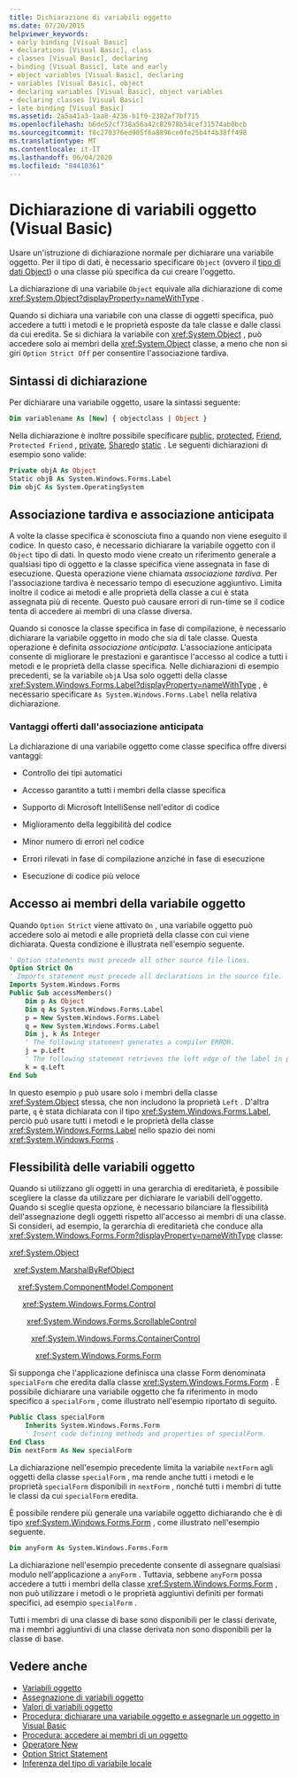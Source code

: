 ```yaml
---
title: Dichiarazione di variabili oggetto
ms.date: 07/20/2015
helpviewer_keywords:
- early binding [Visual Basic]
- declarations [Visual Basic], class
- classes [Visual Basic], declaring
- binding [Visual Basic], late and early
- object variables [Visual Basic], declaring
- variables [Visual Basic], object
- declaring variables [Visual Basic], object variables
- declaring classes [Visual Basic]
- late binding [Visual Basic]
ms.assetid: 2a5a41a3-1aa8-4236-b1f0-2382af7bf715
ms.openlocfilehash: b6de52cf738a56a42c82978b54cef31574ab0bcb
ms.sourcegitcommit: f8c270376ed905f6a8896ce0fe25b4f4b38ff498
ms.translationtype: MT
ms.contentlocale: it-IT
ms.lasthandoff: 06/04/2020
ms.locfileid: "84410361"
---
```

# <a name="object-variable-declaration-visual-basic"></a>Dichiarazione di variabili oggetto (Visual Basic)
Usare un'istruzione di dichiarazione normale per dichiarare una variabile oggetto. Per il tipo di dati, è necessario specificare `Object` (ovvero il [tipo di dati Object](../../../language-reference/data-types/object-data-type.md)) o una classe più specifica da cui creare l'oggetto.  
  
 La dichiarazione di una variabile `Object` equivale alla dichiarazione di come <xref:System.Object?displayProperty=nameWithType> .  
  
 Quando si dichiara una variabile con una classe di oggetti specifica, può accedere a tutti i metodi e le proprietà esposte da tale classe e dalle classi da cui eredita. Se si dichiara la variabile con <xref:System.Object> , può accedere solo ai membri della <xref:System.Object> classe, a meno che non si giri `Option Strict Off` per consentire l'associazione tardiva.  
  
## <a name="declaration-syntax"></a>Sintassi di dichiarazione  
 Per dichiarare una variabile oggetto, usare la sintassi seguente:  
  
```vb  
Dim variablename As [New] { objectclass | Object }  
```  
  
 Nella dichiarazione è inoltre possibile specificare [public](../../../language-reference/modifiers/public.md), [protected](../../../language-reference/modifiers/protected.md), [Friend](../../../language-reference/modifiers/friend.md), `Protected Friend` , [private](../../../language-reference/modifiers/private.md), [Shared](../../../language-reference/modifiers/shared.md)o [static](../../../language-reference/modifiers/static.md) . Le seguenti dichiarazioni di esempio sono valide:  
  
```vb  
Private objA As Object  
Static objB As System.Windows.Forms.Label  
Dim objC As System.OperatingSystem  
```  
  
## <a name="late-binding-and-early-binding"></a>Associazione tardiva e associazione anticipata  
 A volte la classe specifica è sconosciuta fino a quando non viene eseguito il codice. In questo caso, è necessario dichiarare la variabile oggetto con il `Object` tipo di dati. In questo modo viene creato un riferimento generale a qualsiasi tipo di oggetto e la classe specifica viene assegnata in fase di esecuzione. Questa operazione viene chiamata *associazione tardiva*. Per l'associazione tardiva è necessario tempo di esecuzione aggiuntivo. Limita inoltre il codice ai metodi e alle proprietà della classe a cui è stata assegnata più di recente. Questo può causare errori di run-time se il codice tenta di accedere ai membri di una classe diversa.  
  
 Quando si conosce la classe specifica in fase di compilazione, è necessario dichiarare la variabile oggetto in modo che sia di tale classe. Questa operazione è definita *associazione anticipata*. L'associazione anticipata consente di migliorare le prestazioni e garantisce l'accesso al codice a tutti i metodi e le proprietà della classe specifica. Nelle dichiarazioni di esempio precedenti, se la variabile `objA` Usa solo oggetti della classe <xref:System.Windows.Forms.Label?displayProperty=nameWithType> , è necessario specificare `As System.Windows.Forms.Label` nella relativa dichiarazione.  
  
### <a name="advantages-of-early-binding"></a>Vantaggi offerti dall'associazione anticipata  
 La dichiarazione di una variabile oggetto come classe specifica offre diversi vantaggi:  
  
- Controllo dei tipi automatici  
  
- Accesso garantito a tutti i membri della classe specifica  
  
- Supporto di Microsoft IntelliSense nell'editor di codice  
  
- Miglioramento della leggibilità del codice  
  
- Minor numero di errori nel codice  
  
- Errori rilevati in fase di compilazione anziché in fase di esecuzione  
  
- Esecuzione di codice più veloce  
  
## <a name="access-to-object-variable-members"></a>Accesso ai membri della variabile oggetto  
 Quando `Option Strict` viene attivato `On` , una variabile oggetto può accedere solo ai metodi e alle proprietà della classe con cui viene dichiarata. Questa condizione è illustrata nell'esempio seguente.  
  
```vb  
' Option statements must precede all other source file lines.  
Option Strict On  
' Imports statement must precede all declarations in the source file.  
Imports System.Windows.Forms  
Public Sub accessMembers()  
    Dim p As Object  
    Dim q As System.Windows.Forms.Label  
    p = New System.Windows.Forms.Label  
    q = New System.Windows.Forms.Label  
    Dim j, k As Integer  
    ' The following statement generates a compiler ERROR.  
    j = p.Left  
    ' The following statement retrieves the left edge of the label in pixels.  
    k = q.Left  
End Sub  
```  
  
 In questo esempio `p` può usare solo i membri della classe <xref:System.Object> stessa, che non includono la proprietà `Left` . D'altra parte, `q` è stata dichiarata con il tipo <xref:System.Windows.Forms.Label>, perciò può usare tutti i metodi e le proprietà della classe <xref:System.Windows.Forms.Label> nello spazio dei nomi <xref:System.Windows.Forms> .  
  
## <a name="flexibility-of-object-variables"></a>Flessibilità delle variabili oggetto  
 Quando si utilizzano gli oggetti in una gerarchia di ereditarietà, è possibile scegliere la classe da utilizzare per dichiarare le variabili dell'oggetto. Quando si sceglie questa opzione, è necessario bilanciare la flessibilità dell'assegnazione degli oggetti rispetto all'accesso ai membri di una classe. Si consideri, ad esempio, la gerarchia di ereditarietà che conduce alla <xref:System.Windows.Forms.Form?displayProperty=nameWithType> classe:  
  
 <xref:System.Object>  
  
 &nbsp;&nbsp;<xref:System.MarshalByRefObject>  
  
 &nbsp;&nbsp;&nbsp;&nbsp;<xref:System.ComponentModel.Component>  
  
 &nbsp;&nbsp;&nbsp;&nbsp;&nbsp;&nbsp;<xref:System.Windows.Forms.Control>  
  
 &nbsp;&nbsp;&nbsp;&nbsp;&nbsp;&nbsp;&nbsp;&nbsp;<xref:System.Windows.Forms.ScrollableControl>  
  
 &nbsp;&nbsp;&nbsp;&nbsp;&nbsp;&nbsp;&nbsp;&nbsp;&nbsp;&nbsp;<xref:System.Windows.Forms.ContainerControl>  
  
 &nbsp;&nbsp;&nbsp;&nbsp;&nbsp;&nbsp;&nbsp;&nbsp;&nbsp;&nbsp;&nbsp;&nbsp;<xref:System.Windows.Forms.Form>  
  
 Si supponga che l'applicazione definisca una classe Form denominata `specialForm` che eredita dalla classe <xref:System.Windows.Forms.Form> . È possibile dichiarare una variabile oggetto che fa riferimento in modo specifico a `specialForm` , come illustrato nell'esempio riportato di seguito.  
  
```vb  
Public Class specialForm  
    Inherits System.Windows.Forms.Form  
    ' Insert code defining methods and properties of specialForm.  
End Class  
Dim nextForm As New specialForm  
```  
  
 La dichiarazione nell'esempio precedente limita la variabile `nextForm` agli oggetti della classe `specialForm` , ma rende anche tutti i metodi e le proprietà `specialForm` disponibili in `nextForm` , nonché tutti i membri di tutte le classi da cui `specialForm` eredita.  
  
 È possibile rendere più generale una variabile oggetto dichiarando che è di tipo <xref:System.Windows.Forms.Form> , come illustrato nell'esempio seguente.  
  
```vb  
Dim anyForm As System.Windows.Forms.Form  
```  
  
 La dichiarazione nell'esempio precedente consente di assegnare qualsiasi modulo nell'applicazione a `anyForm` . Tuttavia, sebbene `anyForm` possa accedere a tutti i membri della classe <xref:System.Windows.Forms.Form> , non può utilizzare i metodi o le proprietà aggiuntivi definiti per formati specifici, ad esempio `specialForm` .  
  
 Tutti i membri di una classe di base sono disponibili per le classi derivate, ma i membri aggiuntivi di una classe derivata non sono disponibili per la classe di base.  
  
## <a name="see-also"></a>Vedere anche

- [Variabili oggetto](object-variables.md)
- [Assegnazione di variabili oggetto](object-variable-assignment.md)
- [Valori di variabili oggetto](object-variable-values.md)
- [Procedura: dichiarare una variabile oggetto e assegnarle un oggetto in Visual Basic](how-to-declare-an-object-variable-and-assign-an-object-to-it.md)
- [Procedura: accedere ai membri di un oggetto](how-to-access-members-of-an-object.md)
- [Operatore New](../../../language-reference/operators/new-operator.md)
- [Option Strict Statement](../../../language-reference/statements/option-strict-statement.md)
- [Inferenza del tipo di variabile locale](local-type-inference.md)
